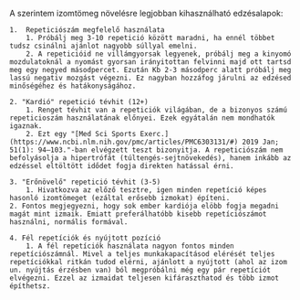 A szerintem izomtömeg növelésre legjobban kihasználható edzésalapok:

	1.  Repeticiószám megfelelő használata
		1. Próbálj meg 3-10 repetició között maradni, ha ennél többet tudsz csinálni ajánlot nagyobb súllyal emelni.
		2. A repeticióid ne villámgyorsak legyenek, próbálj meg a kinyomó mozdulatoknál a nyomást gyorsan irányitottan felvinni majd ott tartsd meg egy negyed másodpercet. Ezután Kb 2-3 másodperc alatt próbálj meg lassú negativ mozgást végezni. Ez nagyban hozzáfog járulni az edzésed minőségéhez és hatákonyságához.
  
	2. "Kardió" repetició tévhit (12+)
		1. Renget tévhit van a repeticiók világában, de a bizonyos számú repeticioszám használatának előnyei. Ezek egyátalán nem mondhatók igaznak. 
		2. Ezt egy "[Med Sci Sports Exerc.](https://www.ncbi.nlm.nih.gov/pmc/articles/PMC6303131/#) 2019 Jan; 51(1): 94–103."-ban elvégzett teszt bizonyitja. A repeticiószám nem befolyásolja a hipertrófát (túltengés-sejtnövekedés), hanem inkább az edzéssel eltöltött idődet fogja direkten hatással érni.
  
	3. "Erőnövelő" repetició tévhit (3-5)
		1. Hivatkozva az előző tesztre, igen minden repetíció képes hasonló izomtömeget (ezáltal erősebb izmokat) építeni.
  	2. Fontos megjegyezni, hogy sok ember kardiója elöbb fogja megadni magát mint izmaik. Emiatt preferálhatóbb kisebb repetíciószámot használni, normális formával.

	4. Fél repetíciók és nyújtott pozíció
 		1. A fél repetíciók használata nagyon fontos minden repetíciószámnál. Mivel a teljes munkakapacításod elérését teljes repetíciókkal ritkán tudod elérni, ajánlott a nyújtott (ahol az izom un. nyújtás érzésben van) ból megpróbálni még egy pár repetíciót elvégezni. Ezzel az izmaidat teljesen kifáraszthatod és több izmot építhetsz.
